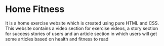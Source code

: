 # Home Fitness
 It is a home exercise website which is created using pure HTML and CSS. This website contains a video section for exercise videos, a story section for success stories of users and an article section in which users will get some articles based on health and fitness to read
